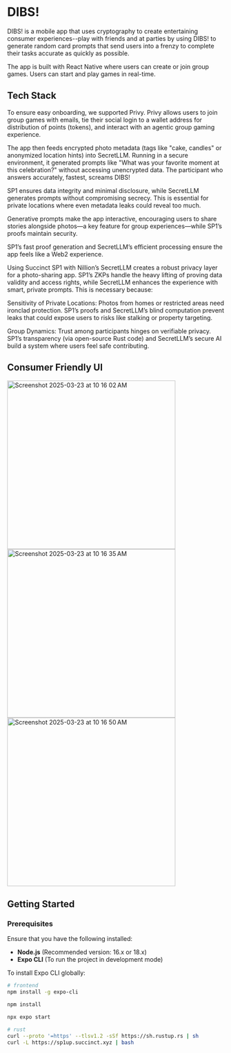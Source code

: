 # DIBS!

DIBS! is a mobile app that uses cryptography to create entertaining consumer experiences--play with friends and at parties by using DIBS! to generate random card prompts that send users into a frenzy to complete their tasks accurate as quickly as possible.

The app is built with React Native where users can create or join group games. Users can start and play games in real-time.

## Tech Stack
To ensure easy onboarding, we supported Privy. Privy allows users to join group games with emails, tie their social login to a wallet address for distribution of points (tokens), and interact with an agentic group gaming experience.

The app then feeds encrypted photo metadata (tags like "cake, candles" or anonymized location hints) into SecretLLM. Running in a secure environment, it generated prompts like "What was your favorite moment at this celebration?" without accessing unencrypted data. The participant who answers accurately, fastest, screams DIBS!

SP1 ensures data integrity and minimal disclosure, while SecretLLM generates prompts without compromising secrecy. This is essential for private locations where even metadata leaks could reveal too much.

Generative prompts make the app interactive, encouraging users to share stories alongside photos—a key feature for group experiences—while SP1’s proofs maintain security.

SP1’s fast proof generation and SecretLLM’s efficient processing ensure the app feels like a Web2 experience.

Using Succinct SP1 with Nillion’s SecretLLM creates a robust privacy layer for a photo-sharing app. SP1’s ZKPs handle the heavy lifting of proving data validity and access rights, while SecretLLM enhances the experience with smart, private prompts. This is necessary because:

Sensitivity of Private Locations: Photos from homes or restricted areas need ironclad protection. SP1’s proofs and SecretLLM’s blind computation prevent leaks that could expose users to risks like stalking or property targeting.

Group Dynamics: Trust among participants hinges on verifiable privacy. SP1’s transparency (via open-source Rust code) and SecretLLM’s secure AI build a system where users feel safe contributing.

## Consumer Friendly UI
<img width="390" alt="Screenshot 2025-03-23 at 10 16 02 AM" src="https://github.com/user-attachments/assets/842d9ef3-f920-4a9c-8359-0b2d9da30a9f" />
<img width="390" alt="Screenshot 2025-03-23 at 10 16 35 AM" src="https://github.com/user-attachments/assets/bba54e2f-27c4-4f22-ab9c-0c14e4ae2f85" />
<img width="390" alt="Screenshot 2025-03-23 at 10 16 50 AM" src="https://github.com/user-attachments/assets/d9cc3c2d-c135-4743-80f6-c33e405069b2" />


## Getting Started

### Prerequisites

Ensure that you have the following installed:

- **Node.js** (Recommended version: 16.x or 18.x)
- **Expo CLI** (To run the project in development mode)

To install Expo CLI globally:

```bash
# frontend
npm install -g expo-cli

npm install

npx expo start

# rust
curl --proto '=https' --tlsv1.2 -sSf https://sh.rustup.rs | sh
curl -L https://sp1up.succinct.xyz | bash


